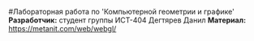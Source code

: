#Лабораторная работа по 'Компьютерной геометрии и графике'
**Разработчик:** студент группы ИСТ-404 Дегтярев Данил
**Материал:** https://metanit.com/web/webgl/

